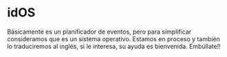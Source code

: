# idOS
Básicamente es un planificador de eventos, pero para simplificar consideramos que es un sistema operativo. Estamos en proceso y también lo traduciremos al inglés, si le interesa, su ayuda es bienvenida.
Embúllate!!
